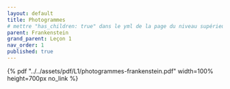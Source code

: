 ```yaml
---
layout: default
title: Photogrammes
# mettre "has_children: true" dans le yml de la page du niveau supérieur
parent: Frankenstein
grand_parent: Leçon 1
nav_order: 1
published: true
---
```

{% pdf "../../assets/pdf/L1/photogrammes-frankenstein.pdf" width=100% height=700px no_link %}